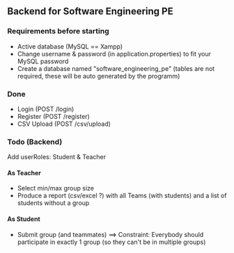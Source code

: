 ## Backend for Software Engineering PE

### Requirements before starting
- Active database (MySQL == Xampp)
- Change username & password (in application.properties) to fit your MySQL password
- Create a database named "software_engineering_pe" (tables are not required, these will be auto generated by the programm)

### Done
- Login (POST /login)
- Register (POST /register)
- CSV Upload (POST /csv/upload)
### Todo (Backend)

Add userRoles: Student & Teacher

#### As Teacher
- Select min/max group size
- Produce a report (csv/excel ?) with all Teams (with students) and a list of students without a group

#### As Student
- Submit group (and teammates) ==> Constraint: Everybody should participate in exactly 1 group (so they can't be in multiple groups)
